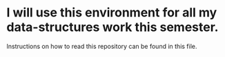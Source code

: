 
# I will use this environment for all my data-structures work this semester.

Instructions on how to read this repository can be found in this file.